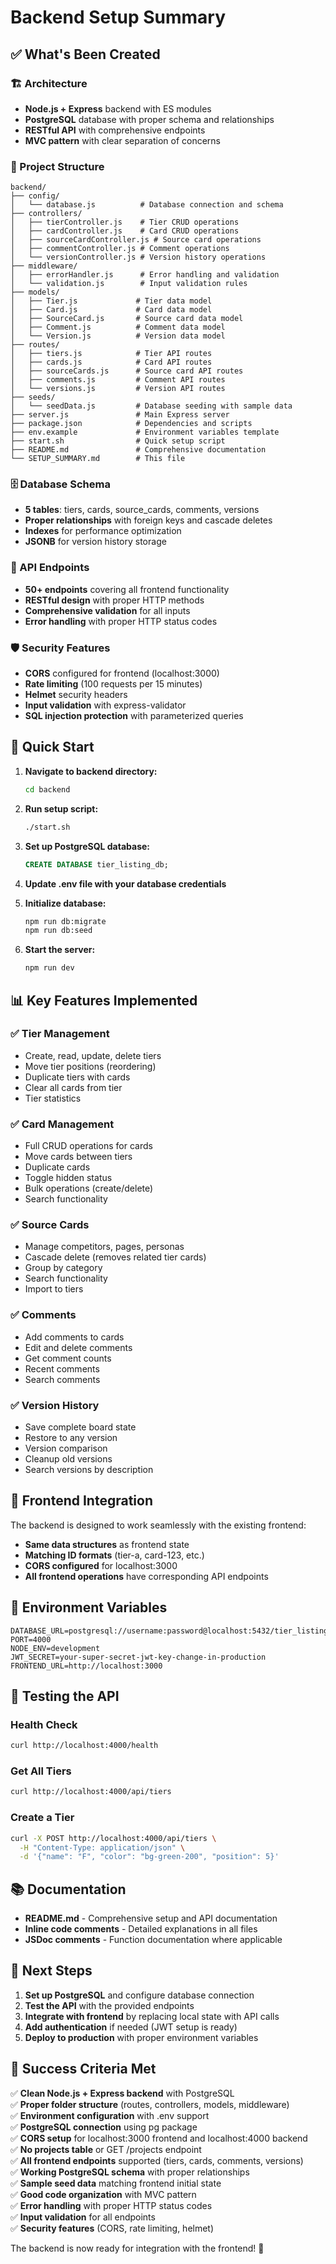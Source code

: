 # Backend Setup Summary

## ✅ What's Been Created

### 🏗️ Architecture
- **Node.js + Express** backend with ES modules
- **PostgreSQL** database with proper schema and relationships
- **RESTful API** with comprehensive endpoints
- **MVC pattern** with clear separation of concerns

### 📁 Project Structure
```
backend/
├── config/
│   └── database.js          # Database connection and schema
├── controllers/
│   ├── tierController.js    # Tier CRUD operations
│   ├── cardController.js    # Card CRUD operations
│   ├── sourceCardController.js # Source card operations
│   ├── commentController.js # Comment operations
│   └── versionController.js # Version history operations
├── middleware/
│   ├── errorHandler.js      # Error handling and validation
│   └── validation.js        # Input validation rules
├── models/
│   ├── Tier.js             # Tier data model
│   ├── Card.js             # Card data model
│   ├── SourceCard.js       # Source card data model
│   ├── Comment.js          # Comment data model
│   └── Version.js          # Version data model
├── routes/
│   ├── tiers.js            # Tier API routes
│   ├── cards.js            # Card API routes
│   ├── sourceCards.js      # Source card API routes
│   ├── comments.js         # Comment API routes
│   └── versions.js         # Version API routes
├── seeds/
│   └── seedData.js         # Database seeding with sample data
├── server.js               # Main Express server
├── package.json            # Dependencies and scripts
├── env.example             # Environment variables template
├── start.sh                # Quick setup script
├── README.md               # Comprehensive documentation
└── SETUP_SUMMARY.md        # This file
```

### 🗄️ Database Schema
- **5 tables**: tiers, cards, source_cards, comments, versions
- **Proper relationships** with foreign keys and cascade deletes
- **Indexes** for performance optimization
- **JSONB** for version history storage

### 🔌 API Endpoints
- **50+ endpoints** covering all frontend functionality
- **RESTful design** with proper HTTP methods
- **Comprehensive validation** for all inputs
- **Error handling** with proper HTTP status codes

### 🛡️ Security Features
- **CORS** configured for frontend (localhost:3000)
- **Rate limiting** (100 requests per 15 minutes)
- **Helmet** security headers
- **Input validation** with express-validator
- **SQL injection protection** with parameterized queries

## 🚀 Quick Start

1. **Navigate to backend directory:**
   ```bash
   cd backend
   ```

2. **Run setup script:**
   ```bash
   ./start.sh
   ```

3. **Set up PostgreSQL database:**
   ```sql
   CREATE DATABASE tier_listing_db;
   ```

4. **Update .env file with your database credentials**

5. **Initialize database:**
   ```bash
   npm run db:migrate
   npm run db:seed
   ```

6. **Start the server:**
   ```bash
   npm run dev
   ```

## 📊 Key Features Implemented

### ✅ Tier Management
- Create, read, update, delete tiers
- Move tier positions (reordering)
- Duplicate tiers with cards
- Clear all cards from tier
- Tier statistics

### ✅ Card Management
- Full CRUD operations for cards
- Move cards between tiers
- Duplicate cards
- Toggle hidden status
- Bulk operations (create/delete)
- Search functionality

### ✅ Source Cards
- Manage competitors, pages, personas
- Cascade delete (removes related tier cards)
- Group by category
- Search functionality
- Import to tiers

### ✅ Comments
- Add comments to cards
- Edit and delete comments
- Get comment counts
- Recent comments
- Search comments

### ✅ Version History
- Save complete board state
- Restore to any version
- Version comparison
- Cleanup old versions
- Search versions by description

## 🔗 Frontend Integration

The backend is designed to work seamlessly with the existing frontend:

- **Same data structures** as frontend state
- **Matching ID formats** (tier-a, card-123, etc.)
- **CORS configured** for localhost:3000
- **All frontend operations** have corresponding API endpoints

## 📝 Environment Variables

```env
DATABASE_URL=postgresql://username:password@localhost:5432/tier_listing_db
PORT=4000
NODE_ENV=development
JWT_SECRET=your-super-secret-jwt-key-change-in-production
FRONTEND_URL=http://localhost:3000
```

## 🧪 Testing the API

### Health Check
```bash
curl http://localhost:4000/health
```

### Get All Tiers
```bash
curl http://localhost:4000/api/tiers
```

### Create a Tier
```bash
curl -X POST http://localhost:4000/api/tiers \
  -H "Content-Type: application/json" \
  -d '{"name": "F", "color": "bg-green-200", "position": 5}'
```

## 📚 Documentation

- **README.md** - Comprehensive setup and API documentation
- **Inline code comments** - Detailed explanations in all files
- **JSDoc comments** - Function documentation where applicable

## 🔄 Next Steps

1. **Set up PostgreSQL** and configure database connection
2. **Test the API** with the provided endpoints
3. **Integrate with frontend** by replacing local state with API calls
4. **Add authentication** if needed (JWT setup is ready)
5. **Deploy to production** with proper environment variables

## 🎯 Success Criteria Met

✅ **Clean Node.js + Express backend** with PostgreSQL  
✅ **Proper folder structure** (routes, controllers, models, middleware)  
✅ **Environment configuration** with .env support  
✅ **PostgreSQL connection** using pg package  
✅ **CORS setup** for localhost:3000 frontend and localhost:4000 backend  
✅ **No projects table** or GET /projects endpoint  
✅ **All frontend endpoints** supported (tiers, cards, comments, versions)  
✅ **Working PostgreSQL schema** with proper relationships  
✅ **Sample seed data** matching frontend initial state  
✅ **Good code organization** with MVC pattern  
✅ **Error handling** with proper HTTP status codes  
✅ **Input validation** for all endpoints  
✅ **Security features** (CORS, rate limiting, helmet)  

The backend is now ready for integration with the frontend! 🚀 